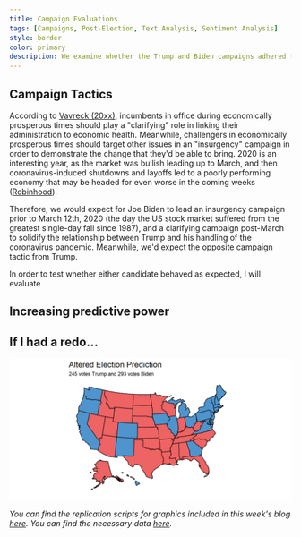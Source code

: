 ```yaml
---
title: Campaign Evaluations
tags: [Campaigns, Post-Election, Text Analysis, Sentiment Analysis]
style: border
color: primary
description: We examine whether the Trump and Biden campaigns adhered to Vavreck's theory of predicted behavior
---
```


## Campaign Tactics

According to [Vavreck (20xx)](url), incumbents in office during economically prosperous times should play a "clarifying" role in linking their administration to economic health. Meanwhile, challengers in economically prosperous times should target other issues in an "insurgency" campaign in order to demonstrate the change that they'd be able to bring. 2020 is an interesting year, as the market was bullish leading up to March, and then coronavirus-induced shutdowns and layoffs led to a poorly performing economy that may be headed for even worse in the coming weeks ([Robinhood](https://learn.robinhood.com/articles/3i6hIwhY75uWjZUZiLFTFT/what-are-bull-and-bear-markets/)).

Therefore, we would expect for Joe Biden to lead an insurgency campaign prior to March 12th, 2020 (the day the US stock market suffered from the greatest single-day fall since 1987), and a clarifying campaign post-March to solidify the relationship between Trump and his handling of the coronavirus pandemic. Meanwhile, we'd expect the opposite campaign tactic from Trump.

In order to test whether either candidate behaved as expected, I will evaluate 



## Increasing predictive power


## If I had a redo...



![](../figures/final_map.png)

*You can find the replication scripts for graphics included in this week's blog [here](https://github.com/caievelyn/election-analytics/blob/master/scripts/2020_11_30_script.R). You can find the necessary data [here](https://github.com/caievelyn/election-analytics/tree/master/data).*
